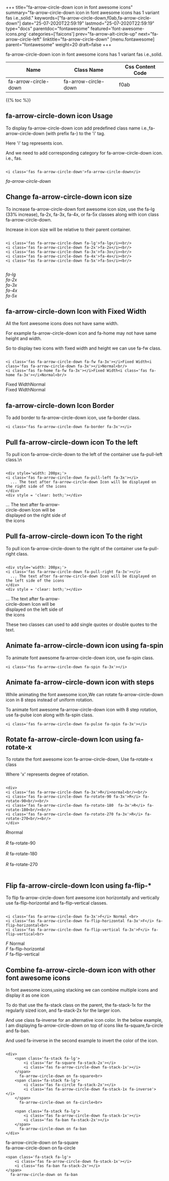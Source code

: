 +++
title="fa-arrow-circle-down icon in font awesome icons"
summary="fa-arrow-circle-down icon in font awesome icons has 1 variant fas i.e.,solid."
keywords=["fa-arrow-circle-down,f0ab,fa-arrow-circle-down"]
date="25-07-2020T22:59:19"
lastmod="25-07-2020T22:59:19"
type="docs"
parentdoc="fontawesome"
featured='font-awesome-icons.png'
categories=['faicons']
prev="fa-arrow-alt-circle-up"
next="fa-arrow-circle-left"
linktitle="fa-arrow-circle-down"
[menu.fontawesome]
parent="fontawesome"
weight=20
draft=false
+++


fa-arrow-circle-down icon in font awesome icons has 1 variant fas i.e.,solid.

<div class='table-responsive'><table class='table'><thead><tr><th>Name</th><th>Class Name</th><th>Css Content Code</th></tr></thead><tbody><tr><td>fa-arrow-circle-down</td><td>fa-arrow-circle-down</td><td>f0ab</td></tr></tbody></table></div>


{{% toc %}}


## fa-arrow-circle-down icon Usage

To display fa-arrow-circle-down icon add predefined class name i.e.,fa-arrow-circle-down (with prefix fa-) to the 'i' tag.

Here 'i' tag represents icon.

And we need to add corresponding category for fa-arrow-circle-down icon. i.e., fas.


```

<i class='fas fa-arrow-circle-down'>fa-arrow-circle-down</i>
```

<i class='fas fa-arrow-circle-down'>fa-arrow-circle-down</i>




## Change fa-arrow-circle-down icon size
To increase fa-arrow-circle-down font awesome icon size, use the fa-lg (33% increase), fa-2x, fa-3x, fa-4x, or fa-5x classes along with icon class fa-arrow-circle-down.

Increase in icon size will be relative to their parent container. 

```

<i class='fas fa-arrow-circle-down fa-lg'>fa-lg</i><br/>
<i class='fas fa-arrow-circle-down fa-2x'>fa-2x</i><br/>
<i class='fas fa-arrow-circle-down fa-3x'>fa-3x</i><br/>
<i class='fas fa-arrow-circle-down fa-4x'>fa-4x</i><br/>
<i class='fas fa-arrow-circle-down fa-5x'>fa-5x</i><br/>
            
```

<i class='fas fa-arrow-circle-down fa-lg'>fa-lg</i><br/>
<i class='fas fa-arrow-circle-down fa-2x'>fa-2x</i><br/>
<i class='fas fa-arrow-circle-down fa-3x'>fa-3x</i><br/>
<i class='fas fa-arrow-circle-down fa-4x'>fa-4x</i><br/>
<i class='fas fa-arrow-circle-down fa-5x'>fa-5x</i><br/>
            



## fa-arrow-circle-down Icon with Fixed Width 

All the font awesome icons does not have same width.

For example fa-arrow-circle-down icon and fa-home may not have same height and width.

So to display two icons with fixed width and height we can use fa-fw class.


```

<i class='fas fa-arrow-circle-down fa-fw fa-3x'></i>Fixed Width<i class='fas fa-arrow-circle-down fa-3x'></i>Normal<br/>
<i class='fas fa-home fa-fw fa-3x'></i>Fixed Width<i class='fas fa-home fa-3x'></i>Normal<br/>
```

<i class='fas fa-arrow-circle-down fa-fw fa-3x'></i>Fixed Width<i class='fas fa-arrow-circle-down fa-3x'></i>Normal<br/>
<i class='fas fa-home fa-fw fa-3x'></i>Fixed Width<i class='fas fa-home fa-3x'></i>Normal<br/>



## fa-arrow-circle-down Icon Border 

To add border to fa-arrow-circle-down icon, use fa-border class.


```
<i class='fas fa-arrow-circle-down fa-border fa-3x'></i>

```
<i class='fas fa-arrow-circle-down fa-border fa-3x'></i>





## Pull fa-arrow-circle-down icon To the left

To pull icon fa-arrow-circle-down to the left of the container use fa-pull-left class.\n

```

<div style='width: 200px;'>
<i class='fas fa-arrow-circle-down fa-pull-left fa-3x'></i>
  ... The text after fa-arrow-circle-down Icon will be displayed on the right side of the icons
</div>
<div style = 'clear: both;'></div>
```

<div style='width: 200px;'>
<i class='fas fa-arrow-circle-down fa-pull-left fa-3x'></i>
  ... The text after fa-arrow-circle-down Icon will be displayed on the right side of the icons
</div>
<div style = 'clear: both;'></div>




## Pull fa-arrow-circle-down icon To the right
To pull icon fa-arrow-circle-down to the right of the container use fa-pull-right class.

```

<div style='width: 200px;'>
<i class='fas fa-arrow-circle-down fa-pull-right fa-3x'></i>
  ... The text after fa-arrow-circle-down Icon will be displayed on the left side of the icons
</div>
<div style = 'clear: both;'></div>
```

<div style='width: 200px;'>
<i class='fas fa-arrow-circle-down fa-pull-right fa-3x'></i>
  ... The text after fa-arrow-circle-down Icon will be displayed on the left side of the icons
</div>
<div style = 'clear: both;'></div>

These two classes can used to add single quotes or double quotes to the text.


## Animate fa-arrow-circle-down icon using fa-spin
To animate font awesome fa-arrow-circle-down icon, use fa-spin class.

```
<i class='fas fa-arrow-circle-down fa-spin fa-3x'></i>
```
<i class='fas fa-arrow-circle-down fa-spin fa-3x'></i>




## Animate fa-arrow-circle-down icon with steps
While animating the font awesome icon,We can rotate fa-arrow-circle-down icon in 8 steps instead of uniform rotation.

To animate font awesome fa-arrow-circle-down icon with 8 step rotation, use fa-pulse icon along with fa-spin class.


```
<i class='fas fa-arrow-circle-down fa-pulse fa-spin fa-3x'></i>

```
<i class='fas fa-arrow-circle-down fa-pulse fa-spin fa-3x'></i>





## Rotate fa-arrow-circle-down Icon using fa-rotate-x
To rotate the font awesome icon fa-arrow-circle-down, Use fa-rotate-x class

Where 'x' represents degree of rotation.


```

<div>
<i class='fas fa-arrow-circle-down fa-3x'>R</i>normal<br/><br/>
<i class='fas fa-arrow-circle-down fa-rotate-90 fa-3x'>R</i> fa-rotate-90<br/><br/> 
<i class='fas fa-arrow-circle-down fa-rotate-180  fa-3x'>R</i> fa-rotate-180<br/><br/> 
<i class='fas fa-arrow-circle-down fa-rotate-270 fa-3x'>R</i> fa-rotate-270<br/><br/>
</div>
```

<div>
<i class='fas fa-arrow-circle-down fa-3x'>R</i>normal<br/><br/>
<i class='fas fa-arrow-circle-down fa-rotate-90 fa-3x'>R</i> fa-rotate-90<br/><br/> 
<i class='fas fa-arrow-circle-down fa-rotate-180  fa-3x'>R</i> fa-rotate-180<br/><br/> 
<i class='fas fa-arrow-circle-down fa-rotate-270 fa-3x'>R</i> fa-rotate-270<br/><br/>
</div>




## Flip fa-arrow-circle-down Icon using fa-flip-*
To flip fa-arrow-circle-down font awesome icon horizontally and vertically use fa-flip-horizontal and fa-flip-vertical classes. 

```

<i class='fas fa-arrow-circle-down fa-3x'>F</i> Normal <br>
<i class='fas fa-arrow-circle-down fa-flip-horizontal fa-3x'>F</i> fa-flip-horizontal<br>
<i class='fas fa-arrow-circle-down fa-flip-vertical fa-3x'>F</i> fa-flip-vertical<br>
```

<i class='fas fa-arrow-circle-down fa-3x'>F</i> Normal <br>
<i class='fas fa-arrow-circle-down fa-flip-horizontal fa-3x'>F</i> fa-flip-horizontal<br>
<i class='fas fa-arrow-circle-down fa-flip-vertical fa-3x'>F</i> fa-flip-vertical<br>




## Combine fa-arrow-circle-down icon with other font awesome icons
In font awesome icons,using stacking we can combine multiple icons and display it as one icon 

To do that use the fa-stack class on the parent, the fa-stack-1x for the regularly sized icon, and fa-stack-2x for the larger icon.

And use class fa-inverse for an alternative icon color. 
In the below example, I am displaying fa-arrow-circle-down on top of icons like fa-square,fa-circle and fa-ban.

And used fa-inverse in the second example to invert the color of the icon.

```

<div>
    <span class='fa-stack fa-lg'>
        <i class='far fa-square fa-stack-2x'></i>
        <i class='fas fa-arrow-circle-down fa-stack-1x'></i>
    </span>
      fa-arrow-circle-down on fa-square<br>
    <span class='fa-stack fa-lg'>
        <i class='fas fa-circle fa-stack-2x'></i>
        <i class='fas fa-arrow-circle-down fa-stack-1x fa-inverse'></i>
    </span>
      fa-arrow-circle-down on fa-circle<br>

    <span class='fa-stack fa-lg'>
        <i class='fas fa-arrow-circle-down fa-stack-1x'></i>
        <i class='fas fa-ban fa-stack-2x'></i>
    </span>
      fa-arrow-circle-down on fa-ban
</div>
```

<div>
    <span class='fa-stack fa-lg'>
        <i class='far fa-square fa-stack-2x'></i>
        <i class='fas fa-arrow-circle-down fa-stack-1x'></i>
    </span>
      fa-arrow-circle-down on fa-square<br>
    <span class='fa-stack fa-lg'>
        <i class='fas fa-circle fa-stack-2x'></i>
        <i class='fas fa-arrow-circle-down fa-stack-1x fa-inverse'></i>
    </span>
      fa-arrow-circle-down on fa-circle<br>

    <span class='fa-stack fa-lg'>
        <i class='fas fa-arrow-circle-down fa-stack-1x'></i>
        <i class='fas fa-ban fa-stack-2x'></i>
    </span>
      fa-arrow-circle-down on fa-ban
</div>






